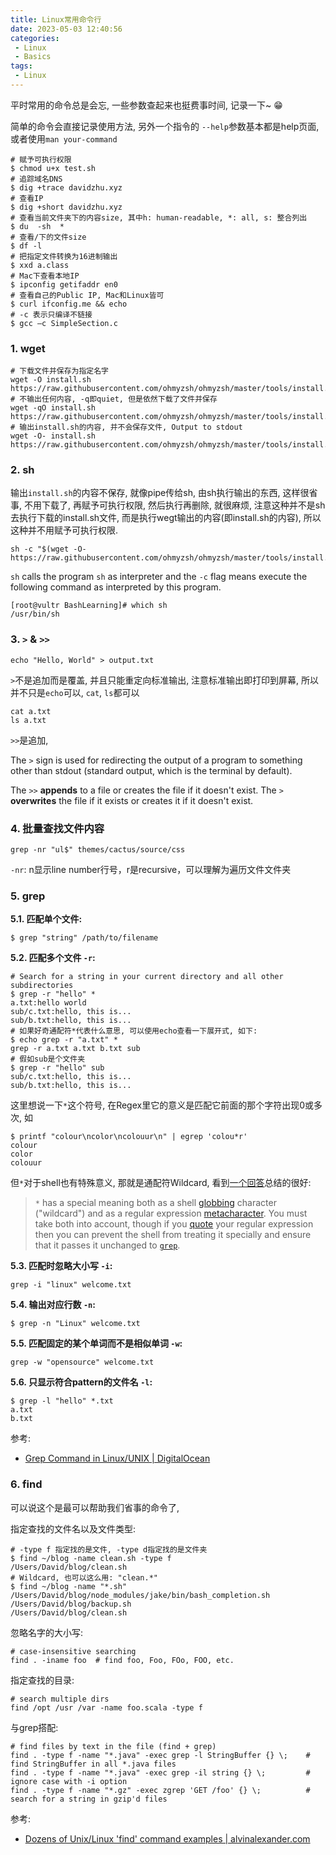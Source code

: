 ```yaml
---
title: Linux常用命令行
date: 2023-05-03 12:40:56
categories:
 - Linux
 - Basics
tags:
 - Linux
---
```


平时常用的命令总是会忘, 一些参数查起来也挺费事时间, 记录一下~ 😁

简单的命令会直接记录使用方法, 另外一个指令的 `--help`参数基本都是help页面, 或者使用`man your-command`

```shell
# 赋予可执行权限
$ chmod u+x test.sh
# 追踪域名DNS
$ dig +trace davidzhu.xyz
# 查看IP
$ dig +short davidzhu.xyz
# 查看当前文件夹下的内容size, 其中h: human-readable, *: all, s: 整合列出
$ du  -sh  *
# 查看/下的文件size
$ df -l
# 把指定文件转换为16进制输出
$ xxd a.class
# Mac下查看本地IP
$ ipconfig getifaddr en0 
# 查看自己的Public IP, Mac和Linux皆可
$ curl ifconfig.me && echo
# -c 表示只编译不链接
$ gcc –c SimpleSection.c
```

### 1. wget

```shell
# 下载文件并保存为指定名字
wget -O install.sh https://raw.githubusercontent.com/ohmyzsh/ohmyzsh/master/tools/install.sh
# 不输出任何内容, -q即quiet, 但是依然下载了文件并保存
wget -qO install.sh https://raw.githubusercontent.com/ohmyzsh/ohmyzsh/master/tools/install.sh
# 输出install.sh的内容, 并不会保存文件, Output to stdout
wget -O- install.sh https://raw.githubusercontent.com/ohmyzsh/ohmyzsh/master/tools/install.sh
```

### 2. sh

输出`install.sh`的内容不保存, 就像pipe传给sh, 由sh执行输出的东西, 这样很省事, 不用下载了, 再赋予可执行权限, 然后执行再删除, 就很麻烦, 注意这种并不是sh去执行下载的install.sh文件, 而是执行wegt输出的内容(即install.sh的内容), 所以这种并不用赋予可执行权限. 

```shell
sh -c "$(wget -O- https://raw.githubusercontent.com/ohmyzsh/ohmyzsh/master/tools/install.sh)"
```

`sh` calls the program `sh` as interpreter and the `-c` flag means execute the following command as interpreted by this program. 

```shell
[root@vultr BashLearning]# which sh
/usr/bin/sh
```

### 3. `>` & `>>`

```shell
echo "Hello, World" > output.txt
```

`>`不是追加而是覆盖, 并且只能重定向标准输出, 注意标准输出即打印到屏幕, 所以并不只是`echo`可以, `cat`, `ls`都可以

```shell
cat a.txt
ls a.txt
```

`>>`是追加,

The `>` sign is used for redirecting the output of a program to something other than stdout (standard output, which is the terminal by default).

The `>>` **appends** to a file or creates the file if it doesn't exist.
The `>` **overwrites** the file if it exists or creates it if it doesn't exist.

### 4. 批量查找文件内容

```shell
grep -nr "ul$" themes/cactus/source/css
```

`-nr`: n显示line number行号，r是recursive，可以理解为遍历文件文件夹

### 5. grep

**5.1. 匹配单个文件:**

```shell
$ grep "string" /path/to/filename
```

**5.2. 匹配多个文件 `-r`:**

```shell
# Search for a string in your current directory and all other subdirectories
$ grep -r "hello" *  
a.txt:hello world
sub/c.txt:hello, this is...
sub/b.txt:hello, this is...
# 如果好奇通配符*代表什么意思, 可以使用echo查看一下展开式, 如下:
$ echo grep -r "a.txt" *        
grep -r a.txt a.txt b.txt sub
# 假如sub是个文件夹
$ grep -r "hello" sub                 
sub/c.txt:hello, this is...
sub/b.txt:hello, this is...
```

这里想说一下`*`这个符号, 在Regex里它的意义是匹配它前面的那个字符出现0或多次, 如

```shell
$ printf "colour\ncolor\ncolouur\n" | egrep 'colou*r'                          
colour
color
colouur
```

但`*`对于shell也有特殊意义, 那就是通配符Wildcard, 看到[一个回答](https://askubuntu.com/a/957504/1690738)总结的很好:

> `*` has a special meaning both as a shell [globbing](http://mywiki.wooledge.org/glob) character ("wildcard") and as a regular expression [metacharacter](http://www.regular-expressions.info/characters.html). You must take both into account, though if you [quote](http://mywiki.wooledge.org/Quotes) your regular expression then you can prevent the shell from treating it specially and ensure that it passes it unchanged to [`grep`](http://manpages.ubuntu.com/manpages/xenial/en/man1/grep.1.html). 

**5.3. 匹配时忽略大小写 `-i`:**

```shell
grep -i "linux" welcome.txt
```

**5.4. 输出对应行数 `-n`:**

```shell
$ grep -n "Linux" welcome.txt
```

**5.5. 匹配固定的某个单词而不是相似单词 `-w`:**

```shell
grep -w "opensource" welcome.txt
```

**5.6. 只显示符合pattern的文件名 `-l`:**

```shell
$ grep -l "hello" *.txt
a.txt
b.txt
```

参考:

- [Grep Command in Linux/UNIX | DigitalOcean](https://www.digitalocean.com/community/tutorials/grep-command-in-linux-unix)

### 6. find

可以说这个是最可以帮助我们省事的命令了,

指定查找的文件名以及文件类型:

```shell
# -type f 指定找的是文件, -type d指定找的是文件夹
$ find ~/blog -name clean.sh -type f       
/Users/David/blog/clean.sh
# Wildcard, 也可以这么用: "clean.*"
$ find ~/blog -name "*.sh"  
/Users/David/blog/node_modules/jake/bin/bash_completion.sh
/Users/David/blog/backup.sh
/Users/David/blog/clean.sh
```

忽略名字的大小写:

```shell
# case-insensitive searching
find . -iname foo  # find foo, Foo, FOo, FOO, etc.
```

指定查找的目录:

```shell
# search multiple dirs
find /opt /usr /var -name foo.scala -type f
```

与grep搭配:

```shell
# find files by text in the file (find + grep)
find . -type f -name "*.java" -exec grep -l StringBuffer {} \;    # find StringBuffer in all *.java files
find . -type f -name "*.java" -exec grep -il string {} \;         # ignore case with -i option
find . -type f -name "*.gz" -exec zgrep 'GET /foo' {} \;          # search for a string in gzip'd files
```

参考:

- [Dozens of Unix/Linux 'find' command examples | alvinalexander.com](https://alvinalexander.com/unix/edu/examples/find.shtml)
